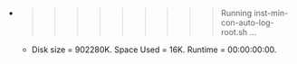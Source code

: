 * >>>>>>>>> Running inst-min-con-auto-log-root.sh ...
  * Disk size = 902280K. Space Used = 16K. Runtime = 00:00:00:00.
